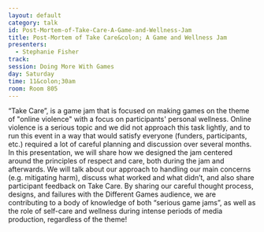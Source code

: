 ```yaml
---
layout: default
category: talk
id: Post-Mortem-of-Take-Care-A-Game-and-Wellness-Jam
title: Post-Mortem of Take Care&colon; A Game and Wellness Jam
presenters:
  - Stephanie Fisher
track: 
session: Doing More With Games
day: Saturday
time: 11&colon;30am
room: Room 805
---
```

“Take Care”, is a game jam that is focused on making games on the theme of "online violence" with a focus on participants' personal wellness. Online violence is a serious topic and we did not approach this task lightly, and to run this event in a way that would satisfy everyone (funders, participants, etc.) required a lot of careful planning and discussion over several months. In this presentation, we will share how we designed the jam centered around the principles of respect and care, both during the jam and afterwards. We will talk about our approach to handling our main concerns (e.g. mitigating harm), discuss what worked and what didn’t, and also share participant feedback on Take Care. By sharing our careful thought process, designs, and failures with the Different Games audience, we are contributing to a body of knowledge of both “serious game jams”, as well as the role of self-care and wellness during intense periods of media production, regardless of the theme!

